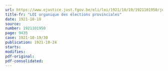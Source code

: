 ```yaml
---
url: https://www.ejustice.just.fgov.be/eli/loi/1921/10/19/1921101950/justel
title-fr: "LOI organique des élections provinciales"
date: 1921-10-19
source:
number: 1921101950
page: 9435
case: 1921-10-19/30
publication: 1921-10-24
starts:
modifies:
pdf-original:
pdf-consolidated:
---
```


